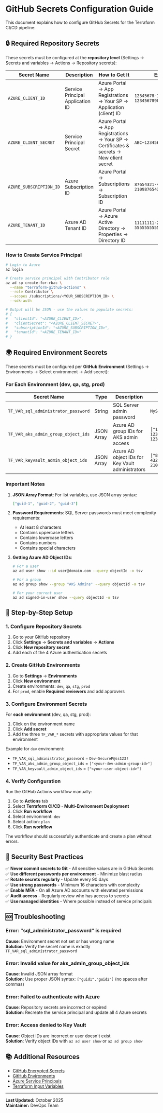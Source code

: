 # GitHub Secrets Configuration Guide

This document explains how to configure GitHub Secrets for the Terraform CI/CD pipeline.

## 🔒 Required Repository Secrets

These secrets must be configured at the **repository level** (Settings → Secrets and variables → Actions → Repository secrets):

| Secret Name | Description | How to Get It | Example Value |
|------------|-------------|---------------|---------------|
| `AZURE_CLIENT_ID` | Service Principal Application ID | Azure Portal → App Registrations → Your SP → Application (client) ID | `12345678-1234-1234-1234-123456789012` |
| `AZURE_CLIENT_SECRET` | Service Principal Secret | Azure Portal → App Registrations → Your SP → Certificates & secrets → New client secret | `ABC~1234567890abcdefghijklmnop` |
| `AZURE_SUBSCRIPTION_ID` | Azure Subscription ID | Azure Portal → Subscriptions → Subscription ID | `87654321-4321-4321-4321-210987654321` |
| `AZURE_TENANT_ID` | Azure AD Tenant ID | Azure Portal → Azure Active Directory → Properties → Directory ID | `11111111-2222-3333-4444-555555555555` |

### How to Create Service Principal

```bash
# Login to Azure
az login

# Create service principal with Contributor role
az ad sp create-for-rbac \
  --name "terraform-github-actions" \
  --role Contributor \
  --scopes /subscriptions/<YOUR_SUBSCRIPTION_ID> \
  --sdk-auth

# Output will be JSON - use the values to populate secrets:
# {
#   "clientId": "<AZURE_CLIENT_ID>",
#   "clientSecret": "<AZURE_CLIENT_SECRET>",
#   "subscriptionId": "<AZURE_SUBSCRIPTION_ID>",
#   "tenantId": "<AZURE_TENANT_ID>"
# }
```

## 🌍 Required Environment Secrets

These secrets must be configured per **GitHub Environment** (Settings → Environments → Select environment → Add secret):

### For Each Environment (dev, qa, stg, prod)

| Secret Name | Type | Description | Example Value |
|------------|------|-------------|---------------|
| `TF_VAR_sql_administrator_password` | String | SQL Server admin password | `MySecureP@ssw0rd123!` |
| `TF_VAR_aks_admin_group_object_ids` | JSON Array | Azure AD group IDs for AKS admin access | `["12345678-abcd-1234-abcd-123456789012"]` |
| `TF_VAR_keyvault_admin_object_ids` | JSON Array | Azure AD object IDs for Key Vault administrators | `["87654321-dcba-4321-dcba-210987654321"]` |

### Important Notes

1. **JSON Array Format**: For list variables, use JSON array syntax:
   ```json
   ["guid-1", "guid-2", "guid-3"]
   ```

2. **Password Requirements**: SQL Server passwords must meet complexity requirements:
   - At least 8 characters
   - Contains uppercase letters
   - Contains lowercase letters
   - Contains numbers
   - Contains special characters

3. **Getting Azure AD Object IDs**:
   ```bash
   # For a user
   az ad user show --id user@domain.com --query objectId -o tsv
   
   # For a group
   az ad group show --group "AKS Admins" --query objectId -o tsv
   
   # For your current user
   az ad signed-in-user show --query objectId -o tsv
   ```

## 📝 Step-by-Step Setup

### 1. Configure Repository Secrets

1. Go to your GitHub repository
2. Click **Settings** → **Secrets and variables** → **Actions**
3. Click **New repository secret**
4. Add each of the 4 Azure authentication secrets

### 2. Create GitHub Environments

1. Go to **Settings** → **Environments**
2. Click **New environment**
3. Create environments: `dev`, `qa`, `stg`, `prod`
4. For `prod`, enable **Required reviewers** and add approvers

### 3. Configure Environment Secrets

For **each environment** (dev, qa, stg, prod):

1. Click on the environment name
2. Click **Add secret**
3. Add the three `TF_VAR_*` secrets with appropriate values for that environment

Example for `dev` environment:
- `TF_VAR_sql_administrator_password` = `Dev-SecureP@ss123!`
- `TF_VAR_aks_admin_group_object_ids` = `["<your-dev-admin-group-id>"]`
- `TF_VAR_keyvault_admin_object_ids` = `["<your-user-object-id>"]`

### 4. Verify Configuration

Run the GitHub Actions workflow manually:
1. Go to **Actions** tab
2. Select **Terraform CI/CD - Multi-Environment Deployment**
3. Click **Run workflow**
4. Select environment: `dev`
5. Select action: `plan`
6. Click **Run workflow**

The workflow should successfully authenticate and create a plan without errors.

## 🔐 Security Best Practices

✅ **Never commit secrets to Git** - All sensitive values are in GitHub Secrets  
✅ **Use different passwords per environment** - Minimize blast radius  
✅ **Rotate secrets regularly** - Update every 90 days  
✅ **Use strong passwords** - Minimum 16 characters with complexity  
✅ **Enable MFA** - On all Azure AD accounts with elevated permissions  
✅ **Audit access** - Regularly review who has access to secrets  
✅ **Use managed identities** - Where possible instead of service principals  

## 🆘 Troubleshooting

### Error: "sql_administrator_password" is required
**Cause**: Environment secret not set or has wrong name  
**Solution**: Verify the secret name is exactly `TF_VAR_sql_administrator_password`

### Error: Invalid value for aks_admin_group_object_ids
**Cause**: Invalid JSON array format  
**Solution**: Use proper JSON syntax: `["guid1","guid2"]` (no spaces after commas)

### Error: Failed to authenticate with Azure
**Cause**: Repository secrets are incorrect or expired  
**Solution**: Recreate the service principal and update all 4 Azure secrets

### Error: Access denied to Key Vault
**Cause**: Object IDs are incorrect or user doesn't exist  
**Solution**: Verify object IDs with `az ad user show` or `az ad group show`

## 📚 Additional Resources

- [GitHub Encrypted Secrets](https://docs.github.com/en/actions/security-guides/encrypted-secrets)
- [GitHub Environments](https://docs.github.com/en/actions/deployment/targeting-different-environments/using-environments-for-deployment)
- [Azure Service Principals](https://learn.microsoft.com/en-us/azure/developer/github/connect-from-azure)
- [Terraform Input Variables](https://developer.hashicorp.com/terraform/language/values/variables)

---

**Last Updated:** October 2025  
**Maintainer:** DevOps Team
